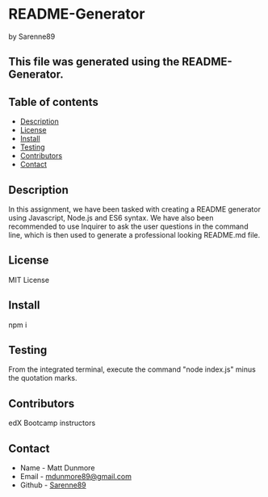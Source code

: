 # README-Generator
by Sarenne89
## This file was generated using the README-Generator.
## Table of contents
- [Description](#description)
- [License](#License)
- [Install](#install)
- [Testing](#testing)
- [Contributors](#contributors)
- [Contact](#contact)
## Description
In this assignment, we have been tasked with creating a README generator using Javascript, Node.js and ES6 syntax. We have also been recommended to use Inquirer to ask the user questions in the command line, which is then used to generate a professional looking README.md file.
## License
MIT License
## Install
npm i
## Testing
From the integrated terminal, execute the command "node index.js" minus the quotation marks.
## Contributors
edX Bootcamp instructors
## Contact
- Name - Matt Dunmore
- Email - mdunmore89@gmail.com
- Github - [Sarenne89](https://github.com/Sarenne89)
